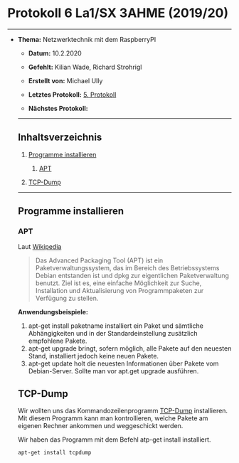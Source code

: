 # Protokoll 6 La1/SX 3AHME (2019/20)

--------------

* **Thema:** Netzwerktechnik mit dem RaspberryPI

  * **Datum:** 10.2.2020

  * **Gefehlt:** Kilian Wade, Richard Strohrigl

  * **Erstellt von:** Michael Ully
  
  * **Letztes Protokoll:** [5. Protokoll](https://github.com/HTLMechatronics/m17-3ahme-la1-sx/blob/ullmim17/ullmim17/protokolle/protokoll-5_2020-02-03_ullmim17.md)
  
  * **Nächstes Protokoll:**

  --------------------------------------------------

  ## Inhaltsverzeichnis

  1.  [Programme installieren](#programme-installieren)
      1. [APT](#apt)
      
  2. [TCP-Dump](#tcp-dump)
    

  
 

  ---------------------------------------------------------------
  
  ## Programme installieren
  
  ### APT
  Laut [Wikipedia](https://de.wikipedia.org/wiki/Advanced_Packaging_Tool)
  > Das Advanced Packaging Tool (APT) ist ein Paketverwaltungssystem, das im Bereich des Betriebssystems Debian entstanden ist und dpkg zur eigentlichen Paketverwaltung benutzt. Ziel ist es, eine einfache Möglichkeit zur Suche, Installation und Aktualisierung von Programmpaketen zur Verfügung zu stellen.
  
  **Anwendungsbeispiele:**
  1) apt-get install paketname installiert ein Paket und sämtliche Abhängigkeiten und in der Standardeinstellung zusätzlich empfohlene Pakete.
  2) apt-get upgrade bringt, sofern möglich, alle Pakete auf den neuesten Stand, installiert jedoch keine neuen Pakete.
  3) apt-get update holt die neuesten Informationen über Pakete vom Debian-Server. Sollte man vor apt.get upgrade ausführen.
  
  ## TCP-Dump
  Wir wollten uns das Kommandozeilenprogramm [TCP-Dump](https://wiki.ubuntuusers.de/tcpdump/) installieren. Mit diesem Programm     kann man kontrollieren, welche Pakete am eigenen Rechner ankommen und weggeschickt werden.
  
  Wir haben das Programm mit dem Befehl atp-get install installiert.
  ```bash
  apt-get install tcpdump
  ```
  
